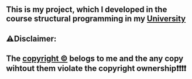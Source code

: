 ## This is my project, which I developed in the course structural programming in my [University](https://www.auth.gr/en/)

## ⚠️Disclaimer:

## The [copyright &copy;](LICENSE) belogs to me and the any copy wihtout them violate the copyright ownership❗❗❗❗
